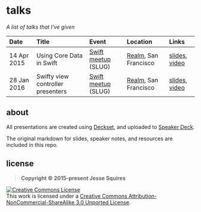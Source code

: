 # talks

*A list of talks that I've given*

| Date          | Title                             | Event                         | Location                          | Links                             |
|:--------------|:----------------------------------|:------------------------------|:----------------------------------|:----------------------------------|
| 14 Apr 2015   | Using Core Data in Swift          | [Swift meetup][event1] (SLUG) | [Realm][location1], San Francisco | [slides][slides1], [video][video1]|
| 28 Jan 2016   | Swifty view controller presenters | [Swift meetup][event2] (SLUG) | [Realm][location2], San Francisco | [slides][slides2], [video][video2]|

## about

All presentations are created using [Deckset](http://www.decksetapp.com), and uploaded to [Speaker Deck](https://speakerdeck.com/jessesquires). 

The original markdown for slides, speaker notes, and resources are included in this repo.

## license

>**Copyright &copy; 2015-present Jesse Squires**

<a rel="license" href="http://creativecommons.org/licenses/by-nc-sa/3.0"><img alt="Creative Commons License" style="border-width:0" src="http://i.creativecommons.org/l/by-nc-sa/3.0/88x31.png" /></a><br />This work is licensed under a <a rel="license" href="http://creativecommons.org/licenses/by-nc-sa/3.0">Creative Commons Attribution-NonCommercial-ShareAlike 3.0 Unported License</a>.

[slides1]:https://speakerdeck.com/jessesquires/using-core-data-in-swift
[event1]:https://www.meetup.com/swift-language/events/220612410/
[location1]:https://realm.io
[video1]:https://realm.io/news/jesse-squires-core-data-swift

[slides2]:https://speakerdeck.com/jessesquires/
[event2]:https://www.meetup.com/swift-language/events/227833264/
[location2]:https://realm.io
[video2]:https://realm.io/news
